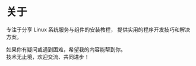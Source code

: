 # 关于
专注于分享 Linux 系统服务与组件的安装教程，
提供实用的程序开发技巧和解决方案。

如果你有疑问或遇到困难，希望我的内容能帮到你。<br/>
技术无止境，欢迎交流、共同进步！
<!-- <br><br/> -->
<!-- ::github{repo="callett/fuwari"} -->